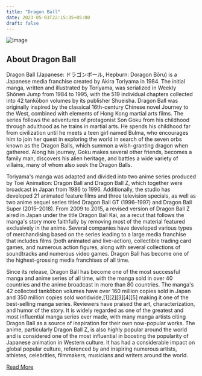 ```yaml
---
title: "Dragon Ball"
date: 2023-05-03T22:15:35+05:00
draft: false
---
```


![image](/images/dragon-ball.jpg)

## About Dragon Ball

Dragon Ball (Japanese: ドラゴンボール, Hepburn: Doragon Bōru) is a Japanese media franchise created by Akira Toriyama in 1984. The initial manga, written and illustrated by Toriyama, was serialized in Weekly Shōnen Jump from 1984 to 1995, with the 519 individual chapters collected into 42 tankōbon volumes by its publisher Shueisha. Dragon Ball was originally inspired by the classical 16th-century Chinese novel Journey to the West, combined with elements of Hong Kong martial arts films. The series follows the adventures of protagonist Son Goku from his childhood through adulthood as he trains in martial arts. He spends his childhood far from civilization until he meets a teen girl named Bulma, who encourages him to join her quest in exploring the world in search of the seven orbs known as the Dragon Balls, which summon a wish-granting dragon when gathered. Along his journey, Goku makes several other friends, becomes a family man, discovers his alien heritage, and battles a wide variety of villains, many of whom also seek the Dragon Balls.

Toriyama's manga was adapted and divided into two anime series produced by Toei Animation: Dragon Ball and Dragon Ball Z, which together were broadcast in Japan from 1986 to 1996. Additionally, the studio has developed 21 animated feature films and three television specials, as well as two anime sequel series titled Dragon Ball GT (1996–1997) and Dragon Ball Super (2015–2018). From 2009 to 2015, a revised version of Dragon Ball Z aired in Japan under the title Dragon Ball Kai, as a recut that follows the manga's story more faithfully by removing most of the material featured exclusively in the anime. Several companies have developed various types of merchandising based on the series leading to a large media franchise that includes films (both animated and live-action), collectible trading card games, and numerous action figures, along with several collections of soundtracks and numerous video games. Dragon Ball has become one of the highest-grossing media franchises of all time.

Since its release, Dragon Ball has become one of the most successful manga and anime series of all time, with the manga sold in over 40 countries and the anime broadcast in more than 80 countries. The manga's 42 collected tankōbon volumes have over 160 million copies sold in Japan and 350 million copies sold worldwide,[1][2][3][4][5] making it one of the best-selling manga series. Reviewers have praised the art, characterization, and humor of the story. It is widely regarded as one of the greatest and most influential manga series ever made, with many manga artists citing Dragon Ball as a source of inspiration for their own now-popular works. The anime, particularly Dragon Ball Z, is also highly popular around the world and is considered one of the most influential in boosting the popularity of Japanese animation in Western culture. It has had a considerable impact on global popular culture, referenced by and inspiring numerous artists, athletes, celebrities, filmmakers, musicians and writers around the world.

[Read More](https://en.wikipedia.org/wiki/Dragon_Ball)